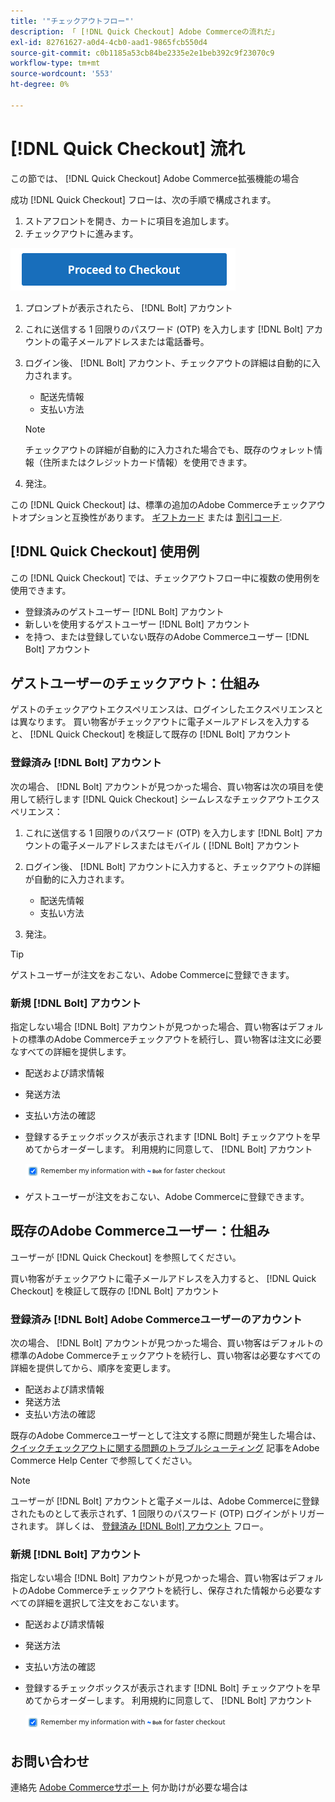 ```yaml
---
title: '"チェックアウトフロー"'
description: 「 [!DNL Quick Checkout] Adobe Commerceの流れだ」
exl-id: 82761627-a0d4-4cb0-aad1-9865fcb550d4
source-git-commit: c0b1185a53cb84be2335e2e1beb392c9f23070c9
workflow-type: tm+mt
source-wordcount: '553'
ht-degree: 0%

---
```


# [!DNL Quick Checkout] 流れ

この節では、 [!DNL Quick Checkout] Adobe Commerce拡張機能の場合

成功 [!DNL Quick Checkout] フローは、次の手順で構成されます。

1. ストアフロントを開き、カートに項目を追加します。
1. チェックアウトに進みます。

![チェックアウト](assets/proceed-checkout.png)

1. プロンプトが表示されたら、 [!DNL Bolt] アカウント
1. これに送信する 1 回限りのパスワード (OTP) を入力します [!DNL Bolt] アカウントの電子メールアドレスまたは電話番号。
1. ログイン後、 [!DNL Bolt] アカウント、チェックアウトの詳細は自動的に入力されます。

   - 配送先情報
   - 支払い方法

   >[!NOTE]
   >
   > チェックアウトの詳細が自動的に入力された場合でも、既存のウォレット情報（住所またはクレジットカード情報）を使用できます。

1. 発注。

この [!DNL Quick Checkout] は、標準の追加のAdobe Commerceチェックアウトオプションと互換性があります。 [ギフトカード](https://docs.magento.com/user-guide/catalog/product-gift-card.html) または [割引コード](https://docs.magento.com/user-guide/marketing/price-rules-cart-coupon.html).

## [!DNL Quick Checkout] 使用例

この [!DNL Quick Checkout] では、チェックアウトフロー中に複数の使用例を使用できます。

- 登録済みのゲストユーザー [!DNL Bolt] アカウント
- 新しいを使用するゲストユーザー [!DNL Bolt] アカウント
- を持つ、または登録していない既存のAdobe Commerceユーザー [!DNL Bolt] アカウント

## ゲストユーザーのチェックアウト：仕組み

ゲストのチェックアウトエクスペリエンスは、ログインしたエクスペリエンスとは異なります。 買い物客がチェックアウトに電子メールアドレスを入力すると、 [!DNL Quick Checkout] を検証して既存の [!DNL Bolt] アカウント

### 登録済み [!DNL Bolt] アカウント

次の場合、 [!DNL Bolt] アカウントが見つかった場合、買い物客は次の項目を使用して続行します [!DNL Quick Checkout] シームレスなチェックアウトエクスペリエンス：

1. これに送信する 1 回限りのパスワード (OTP) を入力します [!DNL Bolt] アカウントの電子メールアドレスまたはモバイル ( [!DNL Bolt] アカウント
1. ログイン後、 [!DNL Bolt] アカウントに入力すると、チェックアウトの詳細が自動的に入力されます。

   - 配送先情報
   - 支払い方法

1. 発注。

>[!TIP]
>
> ゲストユーザーが注文をおこない、Adobe Commerceに登録できます。

### 新規 [!DNL Bolt] アカウント

指定しない場合 [!DNL Bolt] アカウントが見つかった場合、買い物客はデフォルトの標準のAdobe Commerceチェックアウトを続行し、買い物客は注文に必要なすべての詳細を提供します。

- 配送および請求情報
- 発送方法
- 支払い方法の確認
- 登録するチェックボックスが表示されます [!DNL Bolt] チェックアウトを早めてからオーダーします。 利用規約に同意して、 [!DNL Bolt] アカウント

   ![記憶する [!DNL Bolt]](assets/checked-bolt.png)

- ゲストユーザーが注文をおこない、Adobe Commerceに登録できます。

## 既存のAdobe Commerceユーザー：仕組み

ユーザーが [!DNL Quick Checkout] を参照してください。

買い物客がチェックアウトに電子メールアドレスを入力すると、 [!DNL Quick Checkout] を検証して既存の [!DNL Bolt] アカウント

### 登録済み [!DNL Bolt] Adobe Commerceユーザーのアカウント

次の場合、 [!DNL Bolt] アカウントが見つかった場合、買い物客はデフォルトの標準のAdobe Commerceチェックアウトを続行し、買い物客は必要なすべての詳細を提供してから、順序を変更します。

- 配送および請求情報
- 発送方法
- 支払い方法の確認

既存のAdobe Commerceユーザーとして注文する際に問題が発生した場合は、 [クイックチェックアウトに関する問題のトラブルシューティング](https://support.magento.com/hc/en-us/articles/6909450342541) 記事をAdobe Commerce Help Center で参照してください。

>[!NOTE]
>
> ユーザーが [!DNL Bolt] アカウントと電子メールは、Adobe Commerceに登録されたものとして表示されず、1 回限りのパスワード (OTP) ログインがトリガーされます。 詳しくは、 [登録済み [!DNL Bolt] アカウント](#registered-bolt-account) フロー。

### 新規 [!DNL Bolt] アカウント

指定しない場合 [!DNL Bolt] アカウントが見つかった場合、買い物客はデフォルトのAdobe Commerceチェックアウトを続行し、保存された情報から必要なすべての詳細を選択して注文をおこないます。

- 配送および請求情報
- 発送方法
- 支払い方法の確認
- 登録するチェックボックスが表示されます [!DNL Bolt] チェックアウトを早めてからオーダーします。 利用規約に同意して、 [!DNL Bolt] アカウント

   ![記憶する [!DNL Bolt]](assets/checked-bolt.png)

## お問い合わせ

連絡先 [Adobe Commerceサポート](mailto:quick-checkout-support@adobe.com) 何か助けが必要な場合は

